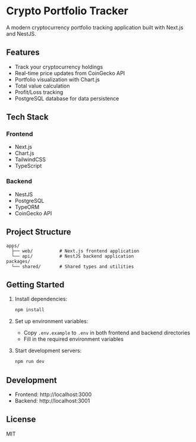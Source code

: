 # Crypto Portfolio Tracker

A modern cryptocurrency portfolio tracking application built with Next.js and NestJS.

## Features

- Track your cryptocurrency holdings
- Real-time price updates from CoinGecko API
- Portfolio visualization with Chart.js
- Total value calculation
- Profit/Loss tracking
- PostgreSQL database for data persistence

## Tech Stack

### Frontend
- Next.js
- Chart.js
- TailwindCSS
- TypeScript

### Backend
- NestJS
- PostgreSQL
- TypeORM
- CoinGecko API

## Project Structure

```
apps/
  ├── web/          # Next.js frontend application
  └── api/          # NestJS backend application
packages/
  └── shared/       # Shared types and utilities
```

## Getting Started

1. Install dependencies:
   ```bash
   npm install
   ```

2. Set up environment variables:
   - Copy `.env.example` to `.env` in both frontend and backend directories
   - Fill in the required environment variables

3. Start development servers:
   ```bash
   npm run dev
   ```

## Development

- Frontend: http://localhost:3000
- Backend: http://localhost:3001

## License

MIT 